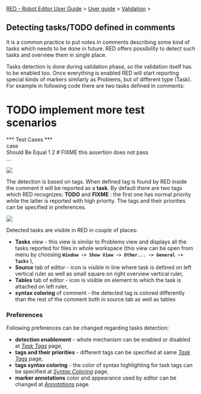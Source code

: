[RED - Robot Editor User Guide](..\\..\\..\\) > [User
guide](..\\..\\user_guide.md) > [Validation](..\\..\\validation.md) >

## Detecting tasks/TODO defined in comments

It is a common practice to put notes in comments describing some kind of tasks
which needs to be done in future. RED offers possibility to detect such tasks
and overview them in single place.

Tasks detection is done during validation phase, so the validation itself has
to be enabled too. Once everything is enabled RED will start reporting special
kinds of markers similarly as Problems, but of different type (Task). For
example in following code there are two tasks defined in comments:

# TODO implement more test scenarios  
*** Test Cases ***  
case  
    Should Be Equal    1    2    # FIXME this assertion does not pass  
    ... 

![](images/editor_tasks.png)  

The detection is based on tags. When defined tag is found by RED inside the
comment it will be reported as a **task**. By default there are two tags which
RED recognizes: **TODO** and **FIXME** : the first one has normal priority
while the latter is reported with high priority. The tags and their priorities
can be specified in preferences.

![](images/tasks.png)  

Detected tasks are visible in RED in couple of places:

  * **Tasks** view - this view is similar to Problems view and displays all the tasks reported for files in whole workspace (this view can be open from menu by choosing **`Window -> Show View -> Other... -> General -> Tasks`** ), 
  * **Source** tab of editor - icon is visible in line where task is defined on left vertical ruler as well as small square on right overview vertical ruler, 
  * **Tables** tab of editor - icon is visible on element to which the task is attached on left ruler, 
  * **syntax coloring** of comment - the detected tag is colored differently than the rest of the comment both in source tab as well as tables 

### Preferences

Following preferences can be changed regarding tasks detection:

  * **detection enablement** \- whole mechanism can be enabled or disabled at _[Task Tags](javascript:executeCommand\('org.eclipse.ui.window.preferences\(preferencePageId=org.robotframework.ide.eclipse.main.plugin.preferences.tasks\)'\))_ page, 
  * **tags and their priorities** \- different tags can be specified at same _[Task Tags](javascript:executeCommand\('org.eclipse.ui.window.preferences\(preferencePageId=org.robotframework.ide.eclipse.main.plugin.preferences.tasks\)'\))_ page, 
  * **tags syntax coloring** \- the color of syntax highlighting for task tags can be specified at _[Syntax Coloring](javascript:executeCommand\('org.eclipse.ui.window.preferences\(preferencePageId=org.robotframework.ide.eclipse.main.plugin.preferences.editor.syntax\)'\))_ page, 
  * **marker annotations** color and appearance used by editor can be changed at _[Annotations](javascript:executeCommand\('org.eclipse.ui.window.preferences\(preferencePageId=org.eclipse.ui.editors.preferencePages.Annotations\)'\))_ page. 

